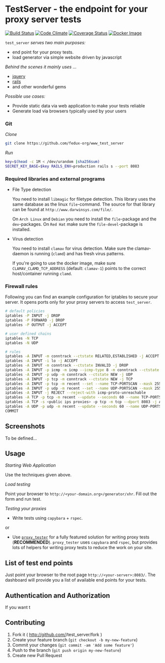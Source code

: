 # TestServer - the endpoint for your proxy server tests

[![Build Status](https://travis-ci.org/fedux-org/test_server.png?branch=master)](https://travis-ci.org/fedux-org/test_server)
[![Code Climate](https://codeclimate.com/github/fedux-org/test_server.png)](https://codeclimate.com/github/fedux-org/test_server)
[![Coverage Status](https://coveralls.io/repos/fedux-org/test_server/badge.png?branch=master)](https://coveralls.io/r/fedux-org/test_server?branch=master)
[![Docker Image](https://img.shields.io/badge/docker-image-blue.svg)](https://registry.hub.docker.com/u/feduxorg/test-server/)


`test_server` *serves two main purposes:*

* end point for your proxy tests.
* load generator via simple website driven by javascript

*Behind the scenes it mainly uses ...*

* [jquery](http://jquery.com/)
* [rails](http://rubyonrails.org/)
* and other wonderful gems 

*Possible use cases:*

* Provide static data via web application to make your tests reliable 
* Generate load via browsers typically used by your users

### Git

*Clone*

```bash
git clone https://github.com/fedux-org/www_test_server
```

*Run*

```bash
key=$(head -c 1M < /dev/urandom |sha256sum)
SECRET_KEY_BASE=$key RAILS_ENV=production rails s --port 8083
```

### Required libraries and external programs

* File Type detection

  You need to install `libmagic` for filetype detection. This library uses the
  same database as the linux `file`-command. The source for that library can be
  found at `http://www.darwinsys.com/file/`.

  On `Arch Linux` and `Debian` you need to install the `file`-package and the
  `dev`-packages. On `Red Hat` make sure the `file-devel`-package is installed.

* Virus detection

  You need to install `clamav` for virus detection. Make sure the clamav-daemon
  is running (`clamd`) and has fresh virus patterns.

  If you're going to use the docker image, make sure `CLAMAV_CLAMD_TCP_ADDRESS`
  (default: `clamav-1`) points to the correct host/container running `clamd`.

### Firewall rules

Following you can find an example configuration for iptables to secure your server. It
opens ports only for your proxy servers to access `test_server`.

```bash
# default policies
iptables -P INPUT -j DROP
iptables -P FORWARD -j DROP
iptables -P OUTPUT -j ACCEPT

# user defined chains
iptables -N TCP
iptables -N UDP

# rules
iptables -A INPUT -m conntrack --ctstate RELATED,ESTABLISHED -j ACCEPT
iptables -A INPUT -i lo -j ACCEPT
iptables -A INPUT -m conntrack --ctstate INVALID -j DROP
iptables -A INPUT -p icmp -m icmp --icmp-type 8 -m conntrack --ctstate NEW -j ACCEPT
iptables -A INPUT -p udp -m conntrack --ctstate NEW -j UDP
iptables -A INPUT -p tcp -m conntrack --ctstate NEW -j TCP
iptables -A INPUT -p tcp -m recent --set --name TCP-PORTSCAN --mask 255.255.255.255 --rsource -j REJECT --reject-with tcp-reset
iptables -A INPUT -p udp -m recent --set --name UDP-PORTSCAN --mask 255.255.255.255 --rsource -j REJECT --reject-with icmp-port-unreachable
iptables -A INPUT -j REJECT --reject-with icmp-proto-unreachable
iptables -A TCP -p tcp -m recent --update --seconds 60 --name TCP-PORTSCAN --mask 255.255.255.255 --rsource -j REJECT --reject-with tcp-reset
iptables -A TCP -s <public ips proxies> -p tcp -m tcp --dport 8083 -j ACCEPT
iptables -A UDP -p udp -m recent --update --seconds 60 --name UDP-PORTSCAN --mask 255.255.255.255 --rsource -j REJECT --reject-with icmp-port-unreachable
COMMIT
```

## Screenshots

To be defined...

## Usage

*Starting Web Application*

Use the techniques given above.

*Load testing*

Point your browser to `http://<your-domain.org>/generator/xhr`.
Fill out the form and run test.

*Testing your proxies*

* Write tests using `capybara` + `rspec`.

or

* Use [`proxy_tester`](https://github.com/fedux-org/proxy_tester) for a fully
  featured solution for writing proxy tests (**RECOMMENDED**). `proxy_tester` uses
  `capybara` and `rspec`, but provides lots of helpers for writing proxy tests
  to reduce the work on your site.

## List of test end points

Just point your browser to the root page `http://<your-server>:8083/`. The
dashboard will provide you a list of available end points for your tests.

## Authentication and Authorization

If you want t


## Contributing

1. Fork it ( http://github.com/<my-github-username>/test_server/fork )
2. Create your feature branch (`git checkout -b my-new-feature`)
3. Commit your changes (`git commit -am 'Add some feature'`)
4. Push to the branch (`git push origin my-new-feature`)
5. Create new Pull Request
